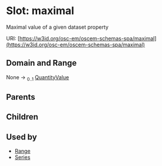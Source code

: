 
# Slot: maximal

Maximal value of a given dataset property

URI: [https://w3id.org/osc-em/oscem-schemas-spa/maximal](https://w3id.org/osc-em/oscem-schemas-spa/maximal)


## Domain and Range

None &#8594;  <sub>0..1</sub> [QuantityValue](QuantityValue.md)

## Parents


## Children


## Used by

 * [Range](Range.md)
 * [Series](Series.md)
